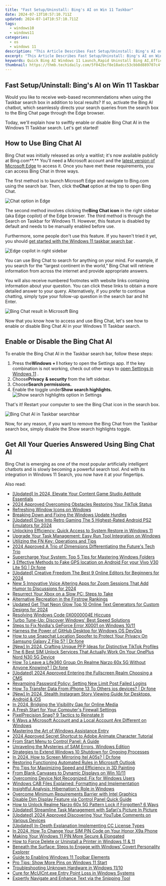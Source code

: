 ```yaml
---
title: "Fast Setup/Uninstall: Bing's AI on Win 11 Taskbar"
date: 2024-07-13T10:57:10.711Z
updated: 2024-07-14T10:57:10.711Z
tags:
  - windows10
  - windows11
categories:
  - os
  - windows 11
description: "This Article Describes Fast Setup/Uninstall: Bing's AI on Win 11 Taskbar"
excerpt: "This Article Describes Fast Setup/Uninstall: Bing's AI on Win 11 Taskbar"
keywords: Quick Bing AI Windows 11 Launch,Rapid Uninstall Bing AI,Efficient Setup AI Tool,Speedy Win 11 Taskbar Integration,Fast AI Bing Addition,Instant Bing Taskbar Fix,Swift Bing AI Removal
thumbnail: https://thmb.techidaily.com/5f042bcf8e18adcc53cbb8d889707c4f827028b312f2b21172b0735c2d2d47e0.jpeg
---
```


## Fast Setup/Uninstall: Bing's AI on Win 11 Taskbar

 Would you like to receive web-based recommendations when using the Taskbar search box in addition to local results? If so, activate the Bing AI chatbot, which seamlessly directs your search queries from the search box to the Bing Chat page through the Edge browser.

 Today, we'll explain how to swiftly enable or disable Bing Chat AI in the Windows 11 Taskbar search. Let's get started!

## How to Use Bing Chat AI

 Bing Chat was initially released as only a waitlist; it's now available publicly at Bing.com**.** You'll need a Microsoft account and the [latest version of Microsoft Edge](https://www.microsoft.com/en-us/edge/download?form=MA13FJ) to access it. Once you have met these requirements, you can access Bing Chat in three ways.

 The first method is to launch Microsoft Edge and navigate to Bing.com using the search bar. Then, click the**Chat** option at the top to open Bing Chat.

![Chat option in Edge](https://static1.makeuseofimages.com/wordpress/wp-content/uploads/2023/04/chat-option.jpg)

 The second method involves clicking the**Bing Chat icon** in the right sidebar (aka Edge copilot) of the Edge browser. The third method is through the Search on Taskbar for Windows 11\. However, this feature is disabled by default and needs to be manually enabled before use.

 Furthermore, some people don't use this feature. If you haven't tried it yet, you should [get started with the Windows 11 taskbar search bar](https://www.makeuseof.com/windows-11-taskbar-search/) .

![Edge copilot in right sidebar](https://static1.makeuseofimages.com/wordpress/wp-content/uploads/2023/04/edge-copilot.jpg)

 You can use Bing Chat to search for anything on your mind. For example, if you search for the "largest continent in the world," Bing Chat will retrieve information from across the internet and provide appropriate answers.

 You will also receive numbered footnotes with website links containing information about your question. You can click these links to obtain a more detailed answer to your query. Alternatively, if you prefer to continue chatting, simply type your follow-up question in the search bar and hit Enter.

![Bing Chat result in Microsoft Bing](https://static1.makeuseofimages.com/wordpress/wp-content/uploads/2023/04/bing-chat-result.jpg)

 Now that you know how to access and use Bing Chat, let's see how to enable or disable Bing Chat AI in your Windows 11 Taskbar search.

## Enable or Disable the Bing Chat AI

 To enable the Bing Chat AI in the Taskbar search bar, follow these steps:

1. Press the**Windows + I** hotkey to open the Settings app. If the key combination is not working, check out other ways to [open Settings in Windows 11](https://www.makeuseof.com/windows-ways-to-open-system-settings/) .
2. Choose**Privacy** **& security** from the left sidebar.
3. Choose**Search permissions.**
4. Enable the toggle under**Show search highlights.**  
![Show search highlights option in Settings](https://static1.makeuseofimages.com/wordpress/wp-content/uploads/2023/04/show-search-highlights.jpg)

 That's it! Restart your computer to see the Bing Chat icon in the search box.

![Bing Chat AI in Taskbar searchbar](https://static1.makeuseofimages.com/wordpress/wp-content/uploads/2023/04/bing-chat-ai.jpg)

 Now, for any reason, if you want to remove the Bing Chat from the Taskbar search box, simply disable the Show search highlights toggle.

## Get All Your Queries Answered Using Bing Chat AI

 Bing Chat is emerging as one of the most popular artificially intelligent chatbots and is slowly becoming a powerful search tool. And with its integration in Windows 11 Search, you now have it at your fingertips.

<ins class="adsbygoogle"
     style="display:block"
     data-ad-format="autorelaxed"
     data-ad-client="ca-pub-7571918770474297"
     data-ad-slot="1223367746"></ins>



<ins class="adsbygoogle"
     style="display:block"
     data-ad-client="ca-pub-7571918770474297"
     data-ad-slot="8358498916"
     data-ad-format="auto"
     data-full-width-responsive="true"></ins>



<span class="atpl-alsoreadstyle">Also read:</span>
<div><ul>
<li><a href="https://facebook-video-footage.techidaily.com/updated-in-2024-elevate-your-content-game-studio-aptitude-essentials/"><u>[Updated] In 2024, Elevate Your Content Game  Studio Aptitude Essentials</u></a></li>
<li><a href="https://tiktok-clips.techidaily.com/2024-approved-overcoming-obstacles-restoring-your-tiktok-status/"><u>2024 Approved  Overcoming Obstacles  Restoring Your TikTok Status</u></a></li>
<li><a href="https://win11.techidaily.com/refreshing-window-icons-on-windows/"><u>Refreshing Window Icons on Windows</u></a></li>
<li><a href="https://win11.techidaily.com/breaking-down-and-fixing-the-windows-update-hurdles/"><u>Breaking Down and Fixing the Windows Update Hurdles</u></a></li>
<li><a href="https://desktop-recording.techidaily.com/updated-dive-into-retro-gaming-the-5-highest-rated-android-ps2-emulators-for-2024/"><u>[Updated] Dive Into Retro Gaming  The 5 Highest-Rated Android PS2 Emulators for 2024</u></a></li>
<li><a href="https://win11.techidaily.com/unlocking-efficiency-quick-access-to-system-restore-in-windows-11/"><u>Unlocking Efficiency: Quick Access to System Restore in Windows 11</u></a></li>
<li><a href="https://win11.techidaily.com/upgrade-your-task-management-easy-run-tool-integration-on-windows/"><u>Upgrade Your Task Management: Easy Run Tool Integration on Windows</u></a></li>
<li><a href="https://win11.techidaily.com/utilizing-the-fn-key-operations-and-tips/"><u>Utilizing the FN Key: Operations and Tips</u></a></li>
<li><a href="https://extra-tips.techidaily.com/2024-approved-a-trio-of-dimensions-differentiating-the-futures-tech-trio/"><u>2024 Approved  A Trio of Dimensions  Differentiating the Future's Tech Trio</u></a></li>
<li><a href="https://win11.techidaily.com/supercharge-your-system-top-5-tips-for-mastering-windows-folders/"><u>Supercharge Your System: Top 5 Tips for Mastering Windows Folders</u></a></li>
<li><a href="https://android-location.techidaily.com/3-effective-methods-to-fake-gps-location-on-android-for-your-vivo-v30-lite-5g-drfone-by-drfone-virtual/"><u>3 Effective Methods to Fake GPS location on Android For your Vivo V30 Lite 5G | Dr.fone</u></a></li>
<li><a href="https://facebook-video-footage.techidaily.com/updated-creative-freedom-the-best-9-online-editors-for-beginners-for-2024/"><u>[Updated] Creative Freedom  The Best 9 Online Editors for Beginners for 2024</u></a></li>
<li><a href="https://audio-shaping.techidaily.com/new-5-innovative-voice-altering-apps-for-zoom-sessions-that-add-humor-to-discussions-for-2024/"><u>New 5 Innovative Voice Altering Apps for Zoom Sessions That Add Humor to Discussions for 2024</u></a></li>
<li><a href="https://win11.techidaily.com/resurrect-your-xbox-on-a-slow-pc-steps-to-take/"><u>Resurrect Your Xbox on a Slow PC: Steps to Take</u></a></li>
<li><a href="https://extra-hints.techidaily.com/alternative-recreation-in-the-firstrow-rankings/"><u>Alternative Recreation in the Firstrow Rankings</u></a></li>
<li><a href="https://smart-video-editing.techidaily.com/updated-get-that-neon-glow-top-10-online-text-generators-for-custom-designs-for-2024/"><u>Updated Get That Neon Glow Top 10 Online Text Generators for Custom Designs for 2024</u></a></li>
<li><a href="https://win11.techidaily.com/resolving-windows-code-0x0000004e-hiccups/"><u>Resolving Windows Code 0X0000004E Hiccups</u></a></li>
<li><a href="https://win11.techidaily.com/turbo-tune-up-discover-windows-best-speed-solutions/"><u>Turbo Tune-Up: Discover Windows' Best Speed Solutions</u></a></li>
<li><a href="https://win11.techidaily.com/steps-to-fix-nvidias-geforce-error-x0001-on-windows-1011/"><u>Steps to Fix Nvidia's GeForce Error X0001 on Windows 10/11</u></a></li>
<li><a href="https://win11.techidaily.com/harness-the-power-of-github-desktop-for-windows-os-devops/"><u>Harness the Power of GitHub Desktop for Windows OS DevOps</u></a></li>
<li><a href="https://fake-location.techidaily.com/how-to-use-snapchat-location-spoofer-to-protect-your-privacy-on-samsung-galaxy-z-flip-5-drfone-by-drfone-virtual-android/"><u>How to use Snapchat Location Spoofer to Protect Your Privacy On Samsung Galaxy Z Flip 5? | Dr.fone</u></a></li>
<li><a href="https://tiktok-videos.techidaily.com/new-in-2024-crafting-unique-pfp-ideas-for-distinctive-tiktok-profiles/"><u>[New] In 2024, Crafting Unique PFP Ideas for Distinctive TikTok Profiles</u></a></li>
<li><a href="https://sim-unlock.techidaily.com/the-6-best-sim-unlock-services-that-actually-work-on-your-oneplus-nord-n30-5g-device-by-drfone-android/"><u>The 6 Best SIM Unlock Services That Actually Work On Your OnePlus Nord N30 5G Device</u></a></li>
<li><a href="https://location-social.techidaily.com/how-to-leave-a-life360-group-on-realme-narzo-60x-5g-without-anyone-knowing-drfone-by-drfone-virtual-android/"><u>How To Leave a Life360 Group On Realme Narzo 60x 5G Without Anyone Knowing? | Dr.fone</u></a></li>
<li><a href="https://facebook-video-share.techidaily.com/updated-2024-approved-entering-the-fullscreen-realm-choosing-a-cms/"><u>[Updated] 2024 Approved  Entering the Fullscreen Realm  Choosing a CMS</u></a></li>
<li><a href="https://win11.techidaily.com/revamping-password-policy-setting-new-limit-post-failed-logins/"><u>Revamping Password Policy: Setting New Limit Post Failed Logins</u></a></li>
<li><a href="https://review-topics.techidaily.com/how-to-transfer-data-from-iphone-13-to-others-ios-devices-drfone-by-drfone-transfer-data-from-ios-transfer-data-from-ios/"><u>How To Transfer Data From iPhone 13 To Others ios devices? | Dr.fone</u></a></li>
<li><a href="https://instagram-video-files.techidaily.com/new-in-2024-stealth-instagram-story-viewing-guide-for-desktops-android-and-ios/"><u>[New] In 2024, Stealth Instagram Story Viewing Guide for Desktops, Android & iOS</u></a></li>
<li><a href="https://facebook-videos.techidaily.com/in-2024-bridging-the-visibility-gap-for-online-media/"><u>In 2024, Bridging the Visibility Gap for Online Media</u></a></li>
<li><a href="https://win11.techidaily.com/a-fresh-start-for-your-computers-firewall-settings/"><u>A Fresh Start for Your Computer's Firewall Settings</u></a></li>
<li><a href="https://win11.techidaily.com/pixelprecision-snag-9-tactics-to-reinstate-it/"><u>PixelPrecision Snag? 9 Tactics to Reinstate It</u></a></li>
<li><a href="https://win11.techidaily.com/6-ways-a-microsoft-account-and-a-local-account-are-different-on-windows/"><u>6 Ways a Microsoft Account and a Local Account Are Different on Windows</u></a></li>
<li><a href="https://win11.techidaily.com/mastering-the-art-of-windows-assistance-entry/"><u>Mastering the Art of Windows Assistance Entry</u></a></li>
<li><a href="https://animation-videos.techidaily.com/2024-approved-secret-shortcut-to-adobe-animate-character-tutorial/"><u>2024 Approved Secret Shortcut to Adobe Animate Character Tutorial</u></a></li>
<li><a href="https://win11.techidaily.com/from-start-menu-to-control-panel-a-guide/"><u>From Start Menu to Control Panel: A Guide</u></a></li>
<li><a href="https://win11.techidaily.com/unraveling-the-mysteries-of-sam-errors-windows-edition/"><u>Unraveling the Mysteries of SAM Errors, Windows Edition</u></a></li>
<li><a href="https://win11.techidaily.com/strategies-to-extend-windows-10-shutdown-for-ongoing-processes/"><u>Strategies to Extend Windows 10 Shutdown for Ongoing Processes</u></a></li>
<li><a href="https://screen-mirror.techidaily.com/in-2024-how-to-screen-mirroring-itel-a05s-drfone-by-drfone-android/"><u>In 2024, How to Screen Mirroring Itel A05s? | Dr.fone</u></a></li>
<li><a href="https://win11.techidaily.com/restoring-functioning-automated-rules-in-microsoft-outlook/"><u>Restoring Functioning Automated Rules in Microsoft Outlook</u></a></li>
<li><a href="https://win11.techidaily.com/pro-tips-for-maximizing-speed-and-efficiency-in-3d-painting/"><u>Pro Tips for Maximizing Speed and Efficiency in 3D Painting</u></a></li>
<li><a href="https://win11.techidaily.com/from-blank-canvases-to-dynamic-displays-on-win-1011/"><u>From Blank Canvases to Dynamic Displays on Win 10/11</u></a></li>
<li><a href="https://win11.techidaily.com/overcoming-device-not-recognized-fix-for-windows-users/"><u>Overcoming Device Not Recognized: Fix for Windows Users</u></a></li>
<li><a href="https://win11.techidaily.com/windows-cab-files-explained-formatting-and-implementation/"><u>Windows CAB Files Explained: Formatting and Implementation</u></a></li>
<li><a href="https://win11.techidaily.com/insightful-analysis-hibernations-role-in-windows/"><u>Insightful Analysis: Hibernation's Role in Windows</u></a></li>
<li><a href="https://graphic-issues.techidaily.com/overcome-minimum-requirements-barrier-with-intel-graphics/"><u>Overcome Minimum Requirements Barrier with Intel Graphics</u></a></li>
<li><a href="https://win11.techidaily.com/disable-dim-display-feature-via-control-panel-quick-guide/"><u>Disable Dim Display Feature via Control Panel Quick Guide</u></a></li>
<li><a href="https://easy-unlock-android.techidaily.com/how-to-unlock-realme-narzo-60x-5g-pattern-lock-if-forgotten-6-ways-by-drfone-android/"><u>How to Unlock Realme Narzo 60x 5G Pattern Lock if Forgotten? 6 Ways</u></a></li>
<li><a href="https://some-approaches.techidaily.com/updated-streamline-task-management-with-safaris-picture-in-picture/"><u>[Updated] Streamline Task Management with Safari's Picture In Picture</u></a></li>
<li><a href="https://facebook-video-share.techidaily.com/updated-2024-approved-discovering-your-youtube-comments-on-various-devices/"><u>[Updated] 2024 Approved  Discovering Your YouTube Comments on Various Devices</u></a></li>
<li><a href="https://facebook-video-footage.techidaily.com/updated-in-depth-explanation-implementing-cc-license-types/"><u>[Updated] In-Depth Explanation  Implementing CC License Types</u></a></li>
<li><a href="https://sim-unlock.techidaily.com/in-2024-how-to-change-your-sim-pin-code-on-your-honor-x9a-phone-by-drfone-android/"><u>In 2024, How To Change Your SIM PIN Code on Your Honor X9a Phone</u></a></li>
<li><a href="https://win11.techidaily.com/making-your-windows-11-pin-more-secure-and-elongated/"><u>Making Your Windows 11 PIN More Secure & Elongated</u></a></li>
<li><a href="https://win11.techidaily.com/how-to-force-delete-or-uninstall-a-printer-in-windows-11-and-11/"><u>How to Force Delete or Uninstall a Printer in Windows 11 & 11</u></a></li>
<li><a href="https://win11.techidaily.com/beneath-the-surface-steps-to-engage-with-windows-covert-personality-explorer/"><u>Beneath the Surface: Steps to Engage with Windows’ Covert Personality Explorer</u></a></li>
<li><a href="https://win11.techidaily.com/guide-to-enabling-windows-11-toolbar-elements/"><u>Guide to Enabling Windows 11 Toolbar Elements</u></a></li>
<li><a href="https://win11.techidaily.com/pro-tips-show-more-pins-on-windows-11-start/"><u>Pro Tips: Show More Pins on Windows 11 Start</u></a></li>
<li><a href="https://win11.techidaily.com/troubleshooting-unknown-hardware-in-windows-1110/"><u>Troubleshooting Unknown Hardware in Windows 11/10</u></a></li>
<li><a href="https://win11.techidaily.com/cure-for-mcuicntexe-entry-point-loss-in-windows-systems/"><u>Cure for McUICnt.exe Entry Point Loss in Windows Systems</u></a></li>
<li><a href="https://win11.techidaily.com/expertly-navigate-and-enhance-text-via-the-snipping-tool/"><u>Expertly Navigate and Enhance Text via the Snipping Tool</u></a></li>
</ul></div>
